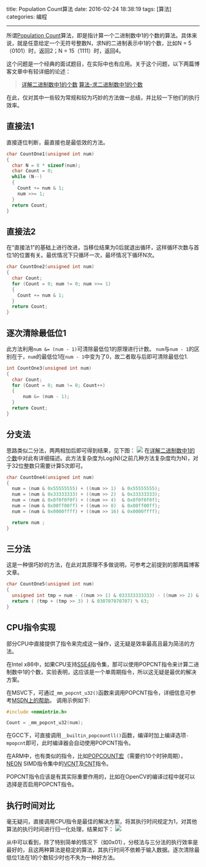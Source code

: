 title: Population Count算法
date: 2016-02-24 18:38:19
tags: [算法]
categories: 编程

---

所谓[Population Count](http://en.wikichip.org/wiki/population_count)算法，即是指计算一个二进制数中1的个数的算法。具体来说，就是任意给定一个无符号整数N，求N的二进制表示中1的个数，比如N = 5（0101）时，返回2；N = 15（1111）时，返回4。

这个问题是一个经典的面试题目，在实际中也有应用。关于这个问题，以下两篇博客文章中有较详细的论述：
> [详解二进制数中1的个数](http://github.tiankonguse.com/blog/2014/11/16/bit-count-more/)
> [算法-求二进制数中1的个数](http://www.cnblogs.com/graphics/archive/2010/06/21/1752421.html)

在此，仅对其中一些较为常规和较为巧妙的方法做一总结，并比较一下他们的执行效率。

<!--more-->

## 直接法1
直接逐位判断，最直接也是最低效的方法。
```c
char CountOne1(unsigned int num)
{
  char N = 8 * sizeof(num);
  char Count = 0;
  while (N--)
  {
    Count += num & 1;
    num >>= 1;
  }
  return Count;
}
```

<!--more-->

## 直接法2
在“直接法1”的基础上进行改进，当移位结果为0后就退出循环，这样循环次数与首位1的位置有关。最优情况下只循环一次，最坏情况下循环N次。
```c
char CountOne2(unsigned int num)
{
  char Count;
  for (Count = 0; num != 0; num >>= 1)
  {
    Count += num & 1;
  }
  return Count;
}
```

## 逐次清除最低位1
此方法利用`num &= (num - 1)`可清除最低位1的原理进行计数。
`num`与`num - 1`的区别在于，`num`的最低位1在`num - 1`中变为了0，故二者取与后即可清除最低位1.
```c
int CountOne3(unsigned int num)
{
  char Count;
  for (Count = 0; num != 0; Count++)
  {
      num &= (num - 1);
  }
  return Count;
}
```

## 分支法
思路类似二分法，两两相加后即可得到结果，见下图：
![](http://gmf.shengnengjin.cn/Software2010060623161414.jpg)
在[详解二进制数中1的个数](http://github.tiankonguse.com/blog/2014/11/16/bit-count-more/)中对此有详细描述。此方法复杂度为Log(N)(之前几种方法复杂度均为N)，对于32位整数只需要计算5次即可。
```c
char CountOne4(unsigned int num) 
{ 
  num = (num & 0x55555555) + ((num >> 1)  & 0x55555555); 
  num = (num & 0x33333333) + ((num >> 2)  & 0x33333333); 
  num = (num & 0x0f0f0f0f) + ((num >> 4)  & 0x0f0f0f0f); 
  num = (num & 0x00ff00ff) + ((num >> 8)  & 0x00ff00ff); 
  num = (num & 0x0000ffff) + ((num >> 16) & 0x0000ffff); 

  return num ; 
}
```

## 三分法
这是一种很巧妙的方法，在此对其原理不多做说明，可参考之前提到的那两篇博客文章。
```c
char CountOne5(unsigned int num)
{
  unsigned int tmp = num - ((num >> 1) & 033333333333) - ((num >> 2) & 011111111111);
  return ( (tmp + (tmp >> 3) ) & 030707070707) % 63;
}
```

## CPU指令实现
部分CPU中直接提供了指令来完成这一操作，这无疑是效率最高且最为简洁的方法。

在Intel x86中，如果CPU支持[SSE4](https://en.wikipedia.org/wiki/SSE4)指令集，那可以使用POPCNT指令来计算二进制数中1的个数，实验表明，这应该是一个单周期指令，所以这无疑是最优的解决方案。

在MSVC下，可通过`_mm_popcnt_u32()`函数来调用POPCNT指令，详细信息可参考[MSDN上的帮助](https://msdn.microsoft.com/en-us/library/bb514083.aspx)。
调用示例如下:
```c
#include <nmmintrin.h>

Count = _mm_popcnt_u32(num);
```

在GCC下，可直接调用`__builtin_popcountll()`函数，编译时加上编译选项`-mpopcnt`即可，此时编译器会自动使用POPCNT指令。

在ARM中，也有类似的指令，比如[POPCOUNT宏](http://infocenter.arm.com/help/index.jsp?topic=/com.arm.doc.dui0081b/CHDJJGAJ.html)（需要约10个时钟周期），[NEON](http://www.arm.com/zh/products/processors/technologies/neon.php) SIMD指令集中的[VCNT](http://infocenter.arm.com/help/index.jsp?topic=/com.arm.doc.dui0489g/CIHCFDBJ.html)及[CNT](http://infocenter.arm.com/help/index.jsp?topic=/com.arm.doc.dui0802a/CNT_advsimd_vector.html)指令。

POPCNT指令应该是有其实际重要作用的，比如在OpenCV的编译过程中就可以选择是否启用POPCNT指令。

## 执行时间对比
毫无疑问，直接调用CPU指令是最佳的解决方案，将其执行时间规定为1，对其他算法的执行时间进行归一化处理，结果如下：
![](http://gmf.shengnengjin.cn/20160224Graph.png-height)

从中可以看到，除了特别简单的情况下（如0x01），分枝法与三分法的执行效率是最好的，且这两种算法是稳定的算法，其执行时间不依赖于输入数据。逐次清除最低位1法在1的个数较少时也不失为一种好方法。

